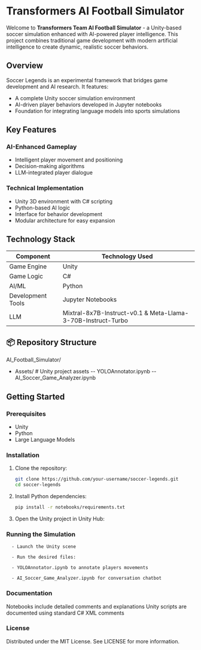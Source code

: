 # Transformers AI Football Simulator

Welcome to **Transformers Team AI Football Simulator** - a Unity-based soccer simulation enhanced with AI-powered player intelligence. This project combines traditional game development with modern artificial intelligence to create dynamic, realistic soccer behaviors.

## Overview

Soccer Legends is an experimental framework that bridges game development and AI research. It features:

- A complete Unity soccer simulation environment
- AI-driven player behaviors developed in Jupyter notebooks
- Foundation for integrating language models into sports simulations

##  Key Features

### AI-Enhanced Gameplay
- Intelligent player movement and positioning
- Decision-making algorithms
- LLM-integrated player dialogue

### Technical Implementation
- Unity 3D environment with C# scripting
- Python-based AI logic
- Interface for behavior development
- Modular architecture for easy expansion

## Technology Stack

| Component          | Technology Used                                                  |
|--------------------|------------------------------------------------------------------|
| Game Engine        | Unity                                                            |
| Game Logic         | C#                                                               |
| AI/ML              | Python                                                           |
| Development Tools  | Jupyter Notebooks                                                |
| LLM                | Mixtral-8x7B-Instruct-v0.1 & Meta-Llama-3-70B-Instruct-Turbo     |

## 📦 Repository Structure
AI_Football_Simulator/
- Assets/ # Unity project assets
-- YOLOAnnotator.ipynb 
-- AI_Soccer_Game_Analyzer.ipynb

## Getting Started

### Prerequisites
- Unity 
- Python
- Large Language Models

### Installation
1. Clone the repository:
   ```bash
   git clone https://github.com/your-username/soccer-legends.git
   cd soccer-legends

2. Install Python dependencies:
   ```bash
   pip install -r notebooks/requirements.txt

3. Open the Unity project in Unity Hub:


### Running the Simulation
      - Launch the Unity scene
      
      - Run the desired files:
      
      - YOLOAnnotator.ipynb to annotate players movements
      
      - AI_Soccer_Game_Analyzer.ipynb for conversation chatbot


### Documentation

Notebooks include detailed comments and explanations
Unity scripts are documented using standard C# XML comments

### License
Distributed under the MIT License. See LICENSE for more information.
